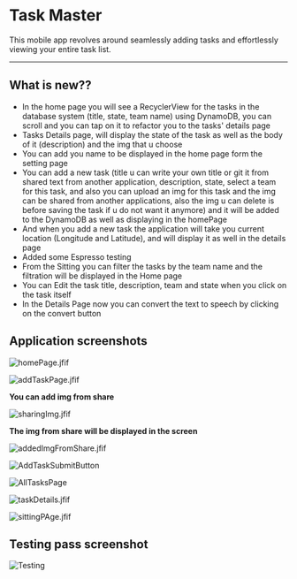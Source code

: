 # Task Master

This mobile app revolves around seamlessly adding tasks and effortlessly viewing your entire task list.

---

## What is new??

- In the home page you will see a RecyclerView for the tasks in the database system (title, state, team name) using DynamoDB, you can scroll and you can tap on it to refactor you to the tasks' details page
- Tasks Details page, will display the state of the task as well as the body of it (description) and the img that u choose 
- You can add you name to be displayed in the home page form the setting page 
- You can add a new task (title u can write your own title or git it from shared text from another application, description, state, select a team for this task, and also you can upload an img for this task and the img can be shared from another applications, also the img u can delete is before saving the task if u do not want it anymore) and it will be added to the DynamoDB as well as displaying in the homePage
- And when you add a new task the application will take you current location (Longitude and Latitude), and will display it as well in the details page
- Added some Espresso testing 
- From the Sitting you can filter the tasks by the team name and the filtration will be displayed in the Home page 
- You can Edit the task title, description, team and state when you click on the task itself 
- In the Details Page now you can convert the text to speech by clicking on the convert button 


## Application screenshots

![homePage.jfif](screenshots%2FhomePage.jfif)

![addTaskPage.jfif](screenshots%2FaddTaskPage.jfif)

**You can add img from share**

![sharingImg.jfif](screenshots%2FsharingImg.jfif)

**The img from share will be displayed in the screen**

![addedImgFromShare.jfif](screenshots%2FaddedImgFromShare.jfif)

![AddTaskSubmitButton](/screenshots/addTaskSubmittion.jfif)

![AllTasksPage](/screenshots/allTasksPage.jpeg)

![taskDetails.jfif](screenshots%2FtaskDetails.jfif)

![sittingPAge.jfif](screenshots%2FsittingPAge.jfif)

## Testing pass screenshot

![Testing](/screenshots/testPass.png)